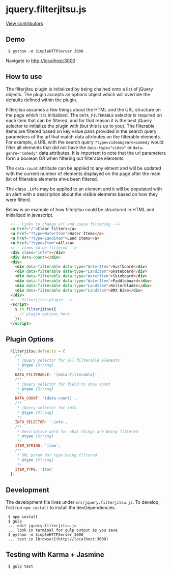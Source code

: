 # jquery.filterjitsu.js

[View contributors](https://github.com/Fullscreen/filterjitsu/graphs/contributors)

## Demo
```shell
 $ python -m SimpleHTTPServer 3000
```
Navigate to [http://localhost:3000](http://localhost:3000)

## How to use
The filterjitsu plugin is initialized by being chained onto a list of jQuery objects. The plugin
accepts an options object which will override the defaults defined within the plugin.

Filterjitsu assumes a few things about the HTML and the URL structure on the page which it is
initialized. The `DATA_FILTERABLE` selector is required on each item that can be filtered, and for
that reason it is the best jQuery selector to initialize the plugin with (but this is up to you).
The filterable items are filtered based on key value pairs provided in the search query parameters of
the url that match data attributes on the filterable elements. For example, a URL with the search
query `?type=video&genre=comedy` would filter all elements that did not have the `data-type="video"`
or `data-genre="comedy"` data attributes. It is important to note that the url parameters form a
boolean OR when filtering out filterable elements.

The `data-count` attribute can be applied to any elment and will be updated with the current number
of elements displayed on the page after the main list of filterable elements ahve been filtered.

The class `.info` may be applied to an element and it will be populated with an alert with a
description about the visible elements based on how they were filterd.

Below is an example of how filterjitsu could be structured in HTML and initialized in javascript.
```html
  <!-- links to change url and cause filtering -->
  <a href="/">Clear filters</a>
  <a href="?type=WaterItem">Water Items</a>
  <a href="?type=LandItem">Land Items</a>
  <a href="?type=Item">All</a>
  <!-- items to be filtered -->
  <div class="info"></div>
  <div data-count></div>
  <div>
    <div data-filterable data-type="WaterItem">Surfboard</div>
    <div data-filterable data-type="LandItem">Skateboard</div>
    <div data-filterable data-type="WaterItem">Skimboard</div>
    <div data-filterable data-type="WaterItem">Paddleboard</div>
    <div data-filterable data-type="LandItem">Rollerblades</div>
    <div data-filterable data-type="LandItem">BMX Bike</div>
  </div>
  <!-- filterjitsu plugin -->
  <script>
    $.fn.filterjitsu({
      // plugin options here
    });
  </script>
```

## Plugin Options
```js
  Filterjitsu.defaults = {
    /**
     * jQuery selector for all filterable elements
     * @type {String}
     */
    DATA_FILTERABLE: '[data-filterable]',
    /**
     * jQuery selector for field to show count
     * @type {String}
     */
    DATA_COUNT: '[data-count]',
    /**
     * jQuery selector for info
     * @type {String}
     */
    INFO_SELECTOR: '.info',
    /**
     * Descriptive word for what things are being filtered
     * @type {String}
     */
    ITEM_STRING: 'item',
    /**
     * URL param for type being filtered
     * @type {String}
     */
    ITEM_TYPE: 'Item'
  };
```

## Development
The development file lives under `src/jquery.filterjitsu.js`. To develop, first run `npm install` to
install the devDependencies.
```shell
 $ npm install
 $ gulp
 ... edit jquery.filterjitsu.js
 ... look in terminal for gulp output as you save
 $ python -m SimpleHTTPServer 3000
 ... test in [browser](http://localhost:3000)
```

## Testing with Karma + Jasmine
```shell
 $ gulp test
```
